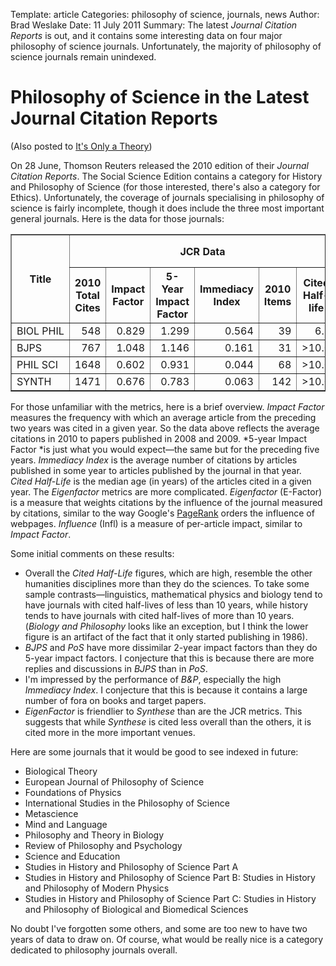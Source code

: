 Template: article
Categories: philosophy of science, journals, news
Author: Brad Weslake
Date: 11 July 2011
Summary: The latest *Journal Citation Reports* is out, and it contains some interesting data on four major philosophy of science journals.  Unfortunately, the majority of philosophy of science journals remain unindexed.

# Philosophy of Science in the Latest Journal Citation Reports

(Also posted to [It's Only a Theory](http://itisonlyatheory.blogspot.com/2011/07/philosophy-of-science-in-latest-journal.html "It's Only a Theory"))

On 28 June, Thomson Reuters released the 2010 edition of their *Journal Citation Reports*.  The Social Science Edition contains a category for History and Philosophy of Science (for those interested, there's also a category for Ethics).   Unfortunately, the coverage of journals specialising in philosophy of science is fairly incomplete, though it does include the three most important general journals.   Here is the data for those journals:

<table border="1" cellpadding="2" cellspacing="0" width="95%"> <tbody><tr>  <th rowspan="2">Title</th>    <th colspan="6">JCR Data</th>  <th colspan="2"><nobr><i>Eigenfactor</i><sup>TM</sup></nobr> Metrics </th>  </tr>  

<tr><th>2010 Total Cites</th>
<th>Impact Factor</th>
<th>5-Year Impact Factor </th>
<th>Immediacy Index</th>
<th>2010 Items</th>
<th>Cited Half-life</th>
<th><nobr><i>E-factor</i></nobr></th>
<th><nobr><i>Infl</i></nobr></th>
</tr>
<!-- Start Page Records -->
<tr>      <td class="sorted" nowrap="nowrap">
BIOL PHIL
</td>            <td align="right" valign="middle" class="small">548</td>      <td align="right" valign="middle" class="small">0.829</td>   <td align="right" valign="middle" class="small">1.299</td>      <td align="right" valign="middle" class="small">0.564</td>      <td align="right" valign="middle" class="small">39</td>      <td align="right" valign="middle" class="small">6.5</td>   <td align="right" valign="middle" class="small">0.00151</td>   <td align="right" valign="middle" class="small">0.439</td>    </tr><tr>      <td class="sorted" nowrap="nowrap">
BJPS
</td>            <td align="right" valign="middle" class="small">767</td>      <td align="right" valign="middle" class="small">1.048</td>   <td align="right" valign="middle" class="small">1.146</td>      <td align="right" valign="middle" class="small">0.161</td>      <td align="right" valign="middle" class="small">31</td>      <td align="right" valign="middle" class="small">&gt;10.0</td>   <td align="right" valign="middle" class="small">0.00139</td>   <td align="right" valign="middle" class="small">0.434</td>    </tr><tr>      <td class="sorted" nowrap="nowrap">
PHIL SCI
</td>            <td align="right" valign="middle" class="small">1648</td>      <td align="right" valign="middle" class="small">0.602</td>   <td align="right" valign="middle" class="small">0.931</td>      <td align="right" valign="middle" class="small">0.044</td>      <td align="right" valign="middle" class="small">68</td>      <td align="right" valign="middle" class="small">&gt;10.0</td>   <td align="right" valign="middle" class="small">0.00191</td>   <td align="right" valign="middle" class="small">0.281</td>    </tr><tr>      <td class="sorted" nowrap="nowrap">
SYNTH
</td>            <td align="right" valign="middle" class="small">1471</td>      <td align="right" valign="middle" class="small">0.676</td>   <td align="right" valign="middle" class="small">0.783</td>      <td align="right" valign="middle" class="small">0.063</td>      <td align="right" valign="middle" class="small">142</td>      <td align="right" valign="middle" class="small">&gt;10.0</td>   <td align="right" valign="middle" class="small">0.00250</td>   <td align="right" valign="middle" class="small">0.199</td>    </tr></tbody></table>

For those unfamiliar with the metrics, here is a brief overview.  *Impact Factor* measures the frequency with which an average article from the preceding two years was cited in a given year.  So the data above reflects the average citations in 2010 to papers published in 2008 and 2009.  *5-year Impact Factor *is just what you would expect—the same but for the preceding five years.   *Immediacy Index* is the average number of citations by articles published in some year to articles published by the journal in that year.  *Cited Half-Life* is the median age (in years) of the articles cited in a given year. The *Eigenfactor* metrics are more complicated.  *Eigenfactor* (E-Factor) is a measure that weights citations by the influence of the journal measured by citations, similar to the way Google's <a href="http://en.wikipedia.org/wiki/PageRank">PageRank</a> orders the influence of webpages.  *Influence* (Infl) is a measure of per-article impact, similar to *Impact Factor*.

Some initial comments on these results:

- Overall the *Cited Half-Life* figures, which are high, resemble the other humanities disciplines more than they do the sciences.  To take some sample contrasts—linguistics, mathematical physics and biology tend to have journals with cited half-lives of less than 10 years, while history tends to have journals with cited half-lives of more than 10 years. (*Biology and Philosophy* looks like an exception, but I think the lower figure is an artifact of the fact that it only started publishing in 1986).  
- *BJPS* and *PoS* have more dissimilar 2-year impact factors than they do 5-year impact factors.  I conjecture that this is because there are more replies and discussions in *BJPS* than in *PoS*.
- I'm impressed by the performance of *B&amp;P*, especially the high *Immediacy Index*.   I conjecture that this is because it contains a large number of fora on books and target papers.  
- *EigenFactor* is friendlier to *Synthese* than are the JCR metrics.  This suggests that while *Synthese* is cited less overall than the others, it is cited more in the more important venues.  

Here are some journals that it would be good to see indexed in future:

- Biological Theory  
- European Journal of Philosophy of Science  
- Foundations of Physics  
- International Studies in the Philosophy of Science  
- Metascience  
- Mind and Language  
- Philosophy and Theory in Biology
- Review of Philosophy and Psychology  
- Science and Education  
- Studies in History and Philosophy of Science Part A  
- Studies in History and Philosophy of Science Part B: Studies in History and Philosophy of Modern Physics  
- Studies in History and Philosophy of Science Part C: Studies in History and Philosophy of Biological and Biomedical Sciences  

No doubt I've forgotten some others, and some are too new to have two years of data to draw on.  Of course, what would be really nice is a category dedicated to philosophy journals overall.